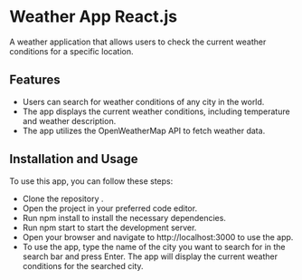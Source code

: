 # Weather App React.js
A weather application that allows users to check the current weather conditions for a specific location.



## Features
- Users can search for weather conditions of any city in the world.
- The app displays the current weather conditions, including temperature and weather description.
- The app utilizes the OpenWeatherMap API to fetch weather data.

## Installation and Usage
To use this app, you can follow these steps:

- Clone the repository .
- Open the project in your preferred code editor.
- Run npm install to install the necessary dependencies.
- Run npm start to start the development server.
- Open your browser and navigate to http://localhost:3000 to use the app.
- To use the app, type the name of the city you want to search for in the search bar and press Enter. The app will display the current weather conditions for the searched city.